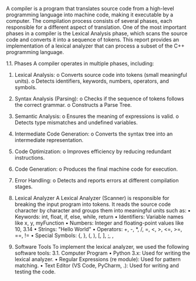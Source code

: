 A compiler is a program that translates source code from a high-level programming language into machine code, making it executable by a computer. The compilation process consists of several phases, each responsible for a different aspect of translation.
One of the most important phases in a compiler is the Lexical Analysis phase, which scans the source code and converts it into a sequence of tokens. This report provides an implementation of a lexical analyzer that can process a subset of the C++ programming language.

1.1.	Phases 
A compiler operates in multiple phases, including:
1.	Lexical Analysis:
o	Converts source code into tokens (small meaningful units).
o	Detects identifiers, keywords, numbers, operators, and symbols.
2.	Syntax Analysis (Parsing):
o	Checks if the sequence of tokens follows the correct grammar.
o	Constructs a Parse Tree.
3.	Semantic Analysis:
o	Ensures the meaning of expressions is valid.
o	Detects type mismatches and undefined variables.
4.	Intermediate Code Generation:
o	Converts the syntax tree into an intermediate representation.
5.	Code Optimization:
o	Improves efficiency by reducing redundant instructions.
6.	Code Generation:
o	Produces the final machine code for execution.
7.	Error Handling:
o	Detects and reports errors at different compilation stages.


2.	Lexical Analyzer
A Lexical Analyzer (Scanner) is responsible for breaking the input program into tokens. It reads the source code character by character and groups them into meaningful units such as:
•	Keywords: int, float, if, else, while, return
•	Identifiers: Variable names like x, y, myFunction
•	Numbers: Integer and floating-point values like 10, 3.14
•	Strings: "Hello World"
•	Operators: +, -, *, /, =, <, >, <=, >=, ==, !=
•	Special Symbols: {, }, (, ), [, ], ;, ,
3.	Software Tools
To implement the lexical analyzer, we used the following software tools:
3.1.	Computer Program
•  Python 3.x: Used for writing the lexical analyzer.
•  Regular Expressions (re module): Used for pattern matching.
•  Text Editor (VS Code, PyCharm, .): Used for writing and testing the code.

